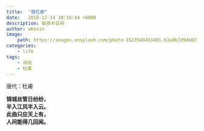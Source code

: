 ```yaml
---
title:  "赠花卿"
date:   2018-12-14 10:16:44 +0800
description: 偷得半日闲
author: wKevin
image:      
    path: https://images.unsplash.com/photo-1523540451401-62a9b7d94b02?ixlib=rb-1.2.1&ixid=eyJhcHBfaWQiOjEyMDd9&auto=format&fit=crop&w=1951&q=80
categories: 
    - life
tags:
    - 诗词
    - 杜甫
---
```


唐代：杜甫

**锦城丝管日纷纷，**  
**半入江风半入云。**  
**此曲只应天上有，**  
**人间能得几回闻。**  
